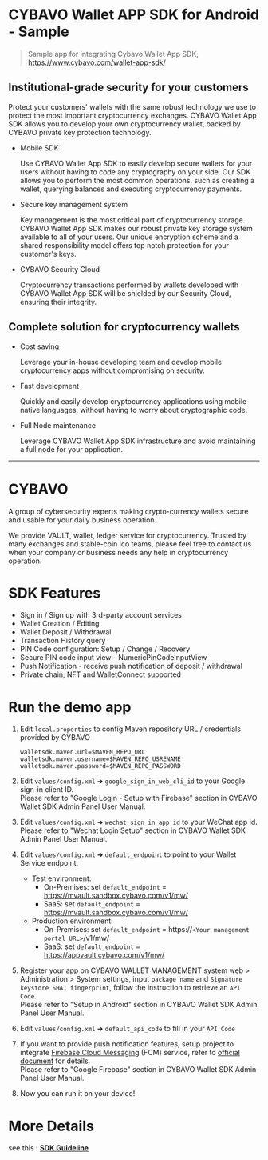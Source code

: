 # CYBAVO Wallet APP SDK for Android - Sample

> Sample app for integrating Cybavo Wallet App SDK, <https://www.cybavo.com/wallet-app-sdk/>

## Institutional-grade security for your customers

Protect your customers' wallets with the same robust technology we use to protect the most important cryptocurrency exchanges. CYBAVO Wallet App SDK allows you to develop your own cryptocurrency wallet, backed by CYBAVO private key protection technology.

- Mobile SDK

    Use CYBAVO Wallet App SDK to easily develop secure wallets for your users without having to code any cryptography on your side. Our SDK allows you to perform the most common operations, such as creating a wallet, querying balances and executing cryptocurrency payments.

- Secure key management system

    Key management is the most critical part of cryptocurrency storage. CYBAVO Wallet App SDK makes our robust private key storage system available to all of your users. Our unique encryption scheme and a shared responsibility model offers top notch protection for your customer's keys.

- CYBAVO Security Cloud

    Cryptocurrency transactions performed by wallets developed with CYBAVO Wallet App SDK will be shielded by our Security Cloud, ensuring their integrity.

## Complete solution for cryptocurrency wallets

- Cost saving

    Leverage your in-house developing team and develop mobile cryptocurrency apps without compromising on security.

- Fast development

    Quickly and easily develop cryptocurrency applications using mobile native languages, without having to worry about cryptographic code.

- Full Node maintenance

    Leverage CYBAVO Wallet App SDK infrastructure and avoid maintaining a full node for your application.

---

# CYBAVO

A group of cybersecurity experts making crypto-currency wallets secure and usable for your daily business operation.

We provide VAULT, wallet, ledger service for cryptocurrency. Trusted by many exchanges and stable-coin ico teams, please feel free to contact us when your company or business needs any help in cryptocurrency operation.

# SDK Features

- Sign in / Sign up with 3rd-party account services
- Wallet Creation / Editing
- Wallet Deposit / Withdrawal
- Transaction History query
- PIN Code configuration: Setup / Change / Recovery
- Secure PIN code input view - NumericPinCodeInputView
- Push Notification - receive push notification of deposit / withdrawal
- Private chain, NFT and WalletConnect supported

# Run the demo app

1. Edit `local.properties` to config Maven repository URL / credentials provided by CYBAVO

   ```
   walletsdk.maven.url=$MAVEN_REPO_URL
   walletsdk.maven.username=$MAVEN_REPO_USRENAME
   walletsdk.maven.password=$MAVEN_REPO_PASSWORD
   ```

2. Edit `values/config.xml` ➜ `google_sign_in_web_cli_id` to your Google sign-in client ID.  
Please refer to "Google Login - Setup with Firebase" section in CYBAVO Wallet SDK Admin Panel User Manual.
3. Edit `values/config.xml` ➜ `wechat_sign_in_app_id` to your WeChat app id.  
Please refer to "Wechat Login Setup" section in CYBAVO Wallet SDK Admin Panel User Manual.
4. Edit `values/config.xml` ➜ `default_endpoint` to point to your Wallet Service endpoint.
    - Test environment:
        - On-Premises: set `default_endpoint` = https://mvault.sandbox.cybavo.com/v1/mw/
        - SaaS: set `default_endpoint` = https://mvault.sandbox.cybavo.com/v1/mw/
    - Production environment:
        - On-Premises: set `default_endpoint` = https://`<Your management portal URL>`/v1/mw/
        - SaaS: set `default_endpoint` = https://appvault.cybavo.com/v1/mw/
5. Register your app on CYBAVO WALLET MANAGEMENT system web > Administration > System settings, input `package name` and `Signature keystore SHA1 fingerprint`, follow the instruction to retrieve an `API Code`.  
Please refer to "Setup in Android" section in CYBAVO Wallet SDK Admin Panel User Manual.
6. Edit `values/config.xml` ➜ `default_api_code` to fill in your `API Code`
7. If you want to provide push notification features, setup project to integrate [Firebase Cloud Messaging](https://firebase.google.com/docs/cloud-messaging) (FCM) service, refer to [official document](https://firebase.google.com/docs/cloud-messaging/android/client) for details.  
Please refer to "Google Firebase" section in CYBAVO Wallet SDK Admin Panel User Manual.
9. Now you can run it on your device!

# More Details

see this : [**SDK Guideline**](docs/sdk_guideline.md)